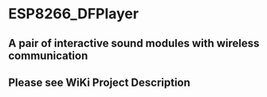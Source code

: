 # ESP8266_DFPlayer
## A pair of interactive sound modules with wireless communication  
## Please see WiKi Project Description
